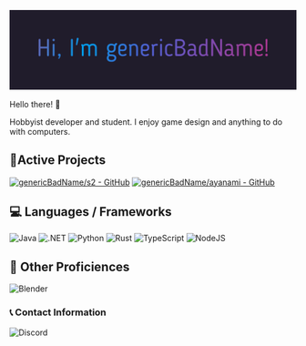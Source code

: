 ![Gradient Text Banner](./assets/gradient_text.gif)

Hello there! :wave:

Hobbyist developer and student. I enjoy game design and anything to do with computers.

## 📌Active Projects
[![genericBadName/s2 - GitHub](https://gh-card.dev/repos/genericBadName/s2.svg)](https://github.com/genericBadName/s2)
[![genericBadName/ayanami - GitHub](https://gh-card.dev/repos/genericBadName/ayanami.svg)](https://github.com/genericBadName/ayanami)

## 💻 Languages / Frameworks
![Java](https://img.shields.io/badge/-Java-000000?logo=gradle&logoColor=F89820&style=for-the-badge)
![.NET](https://img.shields.io/badge/-CSharp-000000?logo=dotnet&logoColor=239120&style=for-the-badge)
![Python](https://img.shields.io/badge/-Python-000000?logo=python&logoColor=3776AB&style=for-the-badge)
![Rust](https://img.shields.io/badge/-Rust-000000?logo=rust&logoColor=white&style=for-the-badge)
![TypeScript](https://img.shields.io/badge/-TypeScript-000000?logo=typescript&logoColor=3178C6&style=for-the-badge)
![NodeJS](https://img.shields.io/badge/-NodeJS-000000?logo=node.js&logoColor=339933&style=for-the-badge)

## 💼 Other Proficiences
![Blender](https://img.shields.io/badge/-Blender-000000?logo=blender&logoColor=F5792A&style=for-the-badge)

### 📞 Contact Information
![Discord](https://img.shields.io/badge/-genericbadname%20(most%20active)-000000?logo=discord&logoColor=5865F2&style=flat-square)
